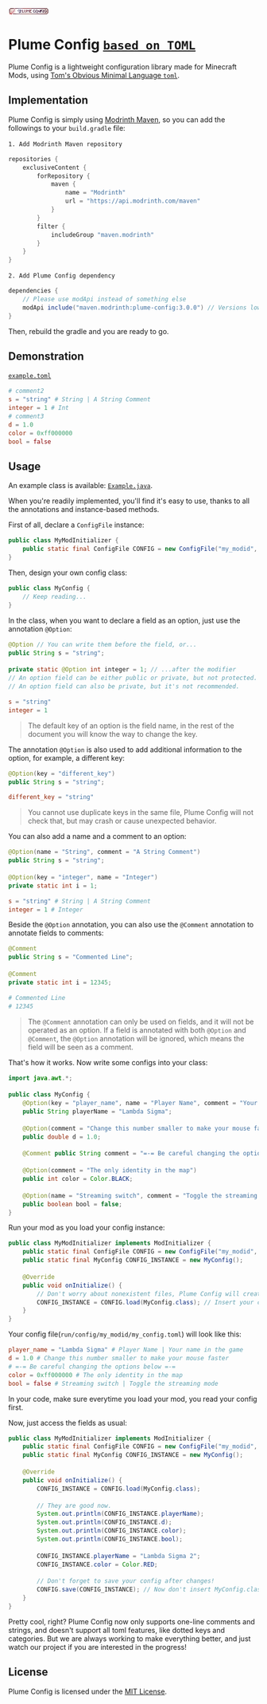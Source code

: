 ![Banner](artwork/banner.png)

# Plume Config [`based on TOML`](https://toml.io)

Plume Config is a lightweight configuration library made for Minecraft Mods, using [Tom's Obvious Minimal Language `toml`](https://toml.io).

## Implementation

Plume Config is simply using [Modrinth Maven](https://docs.modrinth.com/docs/tutorials/maven/), so you can add the followings to your `build.gradle` file:

`1. Add Modrinth Maven repository`

```groovy
repositories {
    exclusiveContent {
        forRepository {
            maven {
                name = "Modrinth"
                url = "https://api.modrinth.com/maven"
            }
        }
        filter {
            includeGroup "maven.modrinth"
        }
    }
}
```

`2. Add Plume Config dependency`

```groovy
dependencies {
    // Please use modApi instead of something else
    modApi include("maven.modrinth:plume-config:3.0.0") // Versions lower than 3.0.0 are outdated, and versions that are not latest are not recommended
}
```

Then, rebuild the gradle and you are ready to go.

## Demonstration

[`example.toml`](src/main/java/example/config/example.toml)

```toml
# comment2
s = "string" # String | A String Comment
integer = 1 # Int
# comment3
d = 1.0
color = 0xff000000
bool = false
```

## Usage

An example class is available: [`Example.java`](src/main/java/example/Example.java).

When you're readily implemented, you'll find it's easy to use, thanks to all the annotations and instance-based methods.

First of all, declare a `ConfigFile` instance:

```java
public class MyModInitializer {
    public static final ConfigFile CONFIG = new ConfigFile("my_modid", "my_config.toml"); // There are other constructors available, see javadoc for more.
}
```

Then, design your own config class:

```java
public class MyConfig {
    // Keep reading...
}
```

In the class, when you want to declare a field as an option, just use the annotation `@Option`:

```java
@Option // You can write them before the field, or...
public String s = "string";

private static @Option int integer = 1; // ...after the modifier
// An option field can be either public or private, but not protected.
// An option field can also be private, but it's not recommended.
```

```toml
s = "string"
integer = 1
```

> The default key of an option is the field name, in the rest of the document you will know the way to change the key.

The annotation `@Option` is also used to add additional information to the option, for example, a different key:

```java
@Option(key = "different_key")
public String s = "string";
```

```toml
different_key = "string"
```

> You cannot use duplicate keys in the same file, Plume Config will not check that, but may crash or cause unexpected behavior.

You can also add a name and a comment to an option:

```java
@Option(name = "String", comment = "A String Comment")
public String s = "string";

@Option(key = "integer", name = "Integer")
private static int i = 1;
```

```toml
s = "string" # String | A String Comment
integer = 1 # Integer
```

Beside the `@Option` annotation, you can also use the `@Comment` annotation to annotate fields to comments:

```java
@Comment
public String s = "Commented Line";

@Comment
private static int i = 12345;
```

```toml
# Commented Line
# 12345
```

> The `@Comment` annotation can only be used on fields, and it will not be operated as an option.
> If a field is annotated with both `@Option` and `@Comment`, the `@Option` annotation will be ignored, which means the field will be seen as a comment.

That's how it works. Now write some configs into your class:

```java
import java.awt.*;

public class MyConfig {
	@Option(key = "player_name", name = "Player Name", comment = "Your name in the game")
	public String playerName = "Lambda Sigma";

	@Option(comment = "Change this number smaller to make your mouse faster")
	public double d = 1.0;

	@Comment public String comment = "=-= Be careful changing the options below =-=";

	@Option(comment = "The only identity in the map")
	public int color = Color.BLACK;
	
	@Option(name = "Streaming switch", comment = "Toggle the streaming mode")
	public boolean bool = false;
}
```

Run your mod as you load your config instance:

```java
public class MyModInitializer implements ModInitializer {
    public static final ConfigFile CONFIG = new ConfigFile("my_modid", "my_config.toml");
    public static final MyConfig CONFIG_INSTANCE = new MyConfig();

    @Override
    public void onInitialize() {
        // Don't worry about nonexistent files, Plume Config will create them.
        CONFIG_INSTANCE = CONFIG.load(MyConfig.class); // Insert your config class to let Plume Config know what to load.
    }
}
```

Your config file(`run/config/my_modid/my_config.toml`) will look like this:

```toml
player_name = "Lambda Sigma" # Player Name | Your name in the game
d = 1.0 # Change this number smaller to make your mouse faster
# =-= Be careful changing the options below =-=
color = 0xff000000 # The only identity in the map
bool = false # Streaming switch | Toggle the streaming mode
```

In your code, make sure everytime you load your mod, you read your config first.

Now, just access the fields as usual:

```java
public class MyModInitializer implements ModInitializer {
    public static final ConfigFile CONFIG = new ConfigFile("my_modid", "my_config.toml");
    public static final MyConfig CONFIG_INSTANCE = new MyConfig();

    @Override
    public void onInitialize() {
        CONFIG_INSTANCE = CONFIG.load(MyConfig.class);
		
		// They are good now.
        System.out.println(CONFIG_INSTANCE.playerName);
        System.out.println(CONFIG_INSTANCE.d);
        System.out.println(CONFIG_INSTANCE.color);
        System.out.println(CONFIG_INSTANCE.bool);
		
		CONFIG_INSTANCE.playerName = "Lambda Sigma 2";
		CONFIG_INSTANCE.color = Color.RED;
		
		// Don't forget to save your config after changes!
        CONFIG.save(CONFIG_INSTANCE); // Now don't insert MyConfig.class, instead, use the config instance.
    }
}
```

Pretty cool, right? Plume Config now only supports one-line comments and strings, and doesn't support all toml features, like dotted keys and categories. But we are always working to make everything better, and just watch our project if you are interested in the progress!

## License

Plume Config is licensed under the [MIT License](LICENSE).
